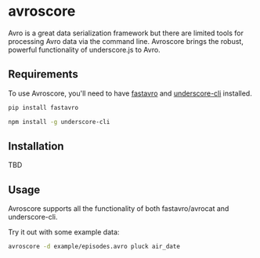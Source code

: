 # avroscore
Avro is a great data serialization framework but there are limited tools for processing Avro data via the command line. Avroscore brings the robust, powerful functionality of underscore.js to Avro.

Requirements
------------
To use Avroscore, you'll need to have [fastavro](https://pypi.python.org/pypi/fastavro/) and [underscore-cli](https://github.com/ddopson/underscore-cli) installed.

```bash
pip install fastavro
```

```bash
npm install -g underscore-cli
```

Installation
------------

TBD

Usage
-----

Avroscore supports all the functionality of both fastavro/avrocat and underscore-cli.

Try it out with some example data:

```bash
avroscore -d example/episodes.avro pluck air_date
```
